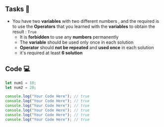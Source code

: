 ## Tasks 🎯

- You have two **variables** with two different numbers , and the required is to use the **Operators** that you learned with the **variables** to obtain the result : `True`
  - It is **forbidden** to use any **numbers** permanently
  - The **variable** should be used only once in each solution
  - **Operator** should **not be repeated** and **used once** in each solution
  - it's required at least **6 solution**

## Code 💻

```js
let num1 = 10;
let num2 = 20;

console.log("Your Code Here"); // true
console.log("Your Code Here"); // true
console.log("Your Code Here"); // true
console.log("Your Code Here"); // true
console.log("Your Code Here"); // true
console.log("Your Code Here"); // true
```
